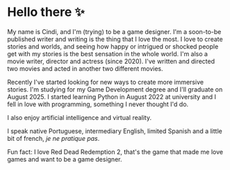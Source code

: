 # Hello there ✨

My name is Cindi, and I'm (trying) to be a game designer.
I'm a soon-to-be published writer and writing is the thing that I love the most.
I love to create stories and worlds, and seeing how happy or intrigued or shocked people get with my stories is the best sensation in the whole world.
I'm also a movie writer, director and actress (since 2020). I've written and directed two movies and acted in another two different movies. 

Recently I've started looking for new ways to create more immersive stories.
I'm studying for my Game Development degree and I'll graduate on August 2025.
I started learning Python in August 2022 at university and I
fell in love with programming, something I never thought I'd do.

I also enjoy artificial intelligence and virtual reality.

I speak native Portuguese, intermediary English, limited Spanish and a little bit of french, _je ne pratique pas_.

Fun fact: I love Red Dead Redemption 2, that's the game that made me love games and want to be a game designer.

<!--
**csaicosque/csaicosque** is a ✨ _special_ ✨ repository because its `README.md` (this file) appears on your GitHub profile.

Here are some ideas to get you started:

- 🔭 I’m currently working on ...
- 🌱 I’m currently learning ...
- 👯 I’m looking to collaborate on ...
- 🤔 I’m looking for help with ...
- 💬 Ask me about ...
- 📫 How to reach me: ...
- 😄 Pronouns: ...
- ⚡ Fun fact: ...
-->
